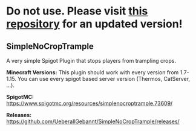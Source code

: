 # Do not use. Please visit [this repository](https://github.com/KettleMC-Network/SimpleNoCropTrample) for an updated version!


## SimpleNoCropTrample
A very simple Spigot Plugin that stops players from trampling crops.


**Minecraft Versions:**
This plugin should work with every version from 1.7-1.15.
You can use every spigot based server version (Thermos, CatServer, ...).

**SpigotMC:** https://www.spigotmc.org/resources/simplenocroptrample.73609/

**Releases:** https://github.com/UeberallGebannt/SimpleNoCropTrample/releases/
